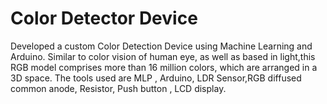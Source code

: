 # Color Detector Device
Developed a custom Color Detection Device using Machine Learning and Arduino. 
Similar to color vision of human eye, as well as based in light,this RGB model comprises more than 16 million colors, which are arranged in a 3D space. 
The tools used are MLP , Arduino, LDR Sensor,RGB diffused common anode, Resistor, Push button , LCD display.
